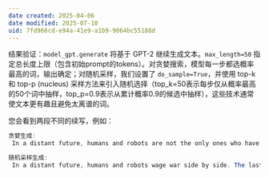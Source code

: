 ```yaml
---
date created: 2025-04-06
date modified: 2025-07-10
uid: 7fd966cd-e94a-41e9-a1b9-9064bc55188d
---
```


结果验证：`model_gpt.generate` 将基于 GPT-2 继续生成文本。`max_length=50` 指定总长度上限（包含初始prompt的tokens）。对贪婪搜索，模型每一步都选概率最高的词，输出确定；对随机采样，我们设置了 `do_sample=True`，并使用 top-k 和 top-p (nucleus) 采样方法来引入随机选择（top_k=50表示每步仅从概率最高的50个词中抽样，top_p=0.9表示从累计概率0.9的候选中抽样），这些技术通常使文本更有趣且避免太离谱的词。

您会看到两段不同的续写，例如：

```Java
贪婪生成:
 In a distant future, humans and robots are not the only ones who have been living in the past. The world is a place where people are not allowed to be...

随机采样生成:
 In a distant future, humans and robots wage war side by side. The last remnants of humanity dwell in bunkers beneath a scarlet sky, while autonomous machines patrol the wastelands...
```
